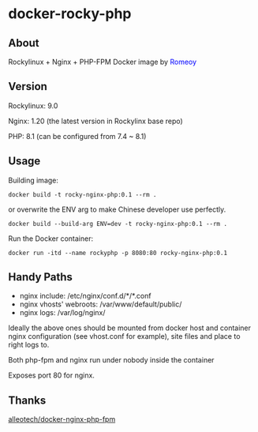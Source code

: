 # docker-rocky-php

## About

Rockylinux + Nginx + PHP-FPM Docker image by <font color=#0000FF>Romeoy</font>

## Version

Rockylinux: 9.0

Nginx: 1.20 (the latest version in Rockylinx base repo)

PHP: 8.1 (can be configured from 7.4 ~ 8.1)

## Usage

Building image:
```
docker build -t rocky-nginx-php:0.1 --rm .
```
or overwrite the ENV arg to make Chinese developer use perfectly. 
```
docker build --build-arg ENV=dev -t rocky-nginx-php:0.1 --rm .
```

Run the Docker container:
```
docker run -itd --name rockyphp -p 8080:80 rocky-nginx-php:0.1
```

## Handy Paths

* nginx include: /etc/nginx/conf.d/\*/*.conf
* nginx vhosts' webroots: /var/www/default/public/
* nginx logs: /var/log/nginx/

Ideally the above ones should be mounted from docker host
and container nginx configuration (see vhost.conf for example),
site files and place to right logs to.

Both php-fpm and nginx run under nobody inside the container

Exposes port 80 for nginx.

## Thanks

[alleotech\/docker-nginx-php-fpm](https://github.com/alleotech/docker-nginx-php-fpm)
